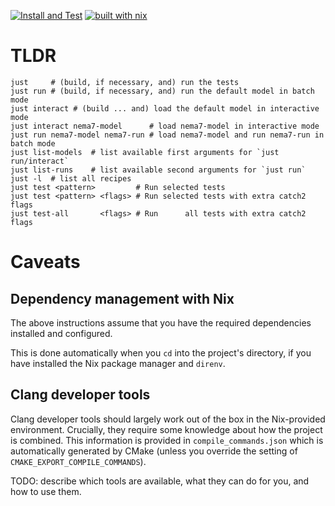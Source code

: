 [![Install and Test](https://github.com/jacg/explore-G4/actions/workflows/install-via-nix-and-test.yml/badge.svg)](https://github.com/jacg/explore-G4/actions/workflows/install-via-nix-and-test.yml)
[![built with nix](https://builtwithnix.org/badge.svg)](https://builtwithnix.org)


# TLDR

```shell
just     # (build, if necessary, and) run the tests
just run # (build, if necessary, and) run the default model in batch mode
just interact # (build ... and) load the default model in interactive mode
just interact nema7-model      # load nema7-model in interactive mode
just run nema7-model nema7-run # load nema7-model and run nema7-run in batch mode
just list-models  # list available first arguments for `just run/interact`
just list-runs    # list available second arguments for `just run`
just -l  # list all recipes
just test <pattern>         # Run selected tests
just test <pattern> <flags> # Run selected tests with extra catch2 flags
just test-all       <flags> # Run      all tests with extra catch2 flags
```

# Caveats

## Dependency management with Nix

The above instructions assume that you have the required dependencies installed
and configured.

This is done automatically when you `cd` into the project's directory, if you
have installed the Nix package manager and `direnv`.

## Clang developer tools

Clang developer tools should largely work out of the box in the Nix-provided
environment. Crucially, they require some knowledge about how the project is
combined. This information is provided in `compile_commands.json` which is
automatically generated by CMake (unless you override the setting of
`CMAKE_EXPORT_COMPILE_COMMANDS`).

TODO: describe which tools are available, what they can do for you, and how to
use them.
